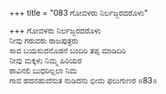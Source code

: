 +++
title = "083 ಗೋವಳರು ನಿರ್ಲಜ್ಜರದರೊಳು"

+++
ಗೋವಳರು ನಿರ್ಲಜ್ಜರದರೊಳು  
ನೀವು ಗರುವರು ರಾಜಪುತ್ರರು  
ಸಾವ ಬಯಸುವನೊಡನೆ ಬಂದಿರಿ ತಪ್ಪ ಮಾಡಿದಿರಿ  
ನೀವು ಮಕ್ಕಳು ನಿಮ್ಮ ಹಿರಿಯರ  
ಠಾವಿನಲಿ ಬುಧರಿಲ್ಲಲಾ ನಿಮ   
ಗಾವ ಹದನಹುದೆನುತ ನುಡಿದನು ಭೀಮ ಫಲುಗುಣರ    ॥83॥